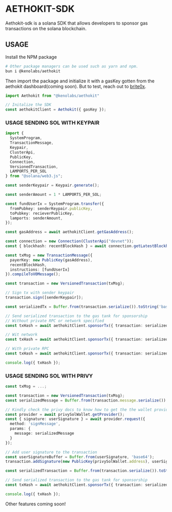 # AETHOKIT-SDK

Aethokit-sdk is a solana SDK that allows developers to sponsor gas transactions on the solana blockchain.

## USAGE
Install the NPM package
```bash
# Other package managers can be used such as yarn and npm.
bun i @kenolabs/aethokit
```

Then import the package and initialize it with a gasKey gotten from the aethokit dashboard(coming soon). But to test, reach out to [brite0x](https://t.me/brite0x).
```ts
import Aethokit from "@kenolabs/aethokit"

// Initalize the SDK
const aethokitClient = Aethokit({ gasKey });
```

### USAGE SENDING SOL WITH KEYPAIR
```ts
import { 
  SystemProgram,
  TransactionMessage,
  Keypair,
  ClusterApi,
  PublicKey,
  Connection,
  VersionedTransaction,
  LAMPORTS_PER_SOL
} from "@solana/web3.js";

const senderKeypair = Keypair.generate();

const senderAmount = 1 * LAMPORTS_PER_SOL;

const fundUserIx = SystemProgram.transfer({
  fromPubkey: senderKeypair.publicKey,
  toPubkey: recieverPublicKey,
  lamports: senderAmount,
});

const gasAddress = await aethokitClient.getGasAddress();

const connection = new Connection(ClusterApi("devnet"));
const { blockhash: recentBlockHash } = await connection.getLatestBlockhash("confirmed");

const txMsg = new TransactionMessage({
  payerKey: new PublicKey(gasAddress),
  recentBlockHash,
  instructions: [fundUserIx]
}).compileToV0Message();

const transaction = new VersionedTransaction(txMsg);

// Sign tx with sender keypair
transaction.sign([senderKeypair]);

const serializedTx = Buffer.from(transaction.serialize()).toString('base64');

// Send serialized transaction to the gas tank for sponsorship
// Without private RPC or network specified
const txHash = await aethokitClient.sponsorTx({ transaction: serializedTx }); // Tx will sent to default network which is devnet with public rpc

// Wit network
const txHash = await aethokitClient.sponsorTx({ transaction: serializedTx, rpcOrNetwork: "mainnet" });

// With private RPC
const txHash = await aethokitClient.sponsorTx({ transaction: serializedTx, rpcOrNetwork: "private-rpc-url" });

console.log({ txHash });
```

### USAGE SENDING SOL WITH PRIVY
```ts
const txMsg = ...;

const transaction = new VersionedTransaction(txMsg);
const serializedMessage = Buffer.from(transaction.message.serialize()).toString('base64');

// Kindly check the privy docs to know how to get the the wallet provider - https://docs.privy.io
const provider = await privySolWallet.getProvider();
const { signature: userSignature } = await provider.request({
  method: 'signMessage',
  params: {
    message: serializedMessage
  }
});

// Add user signature to the transaction
const userSignatureBuffer = Buffer.from(userSignature, 'base64');
transaction.addSignature(new PublicKey(privySolWallet.address), userSignatureBuffer);

const serializedTransaction = Buffer.from(transaction.serialize()).toString('base64');

// Send serialized transaction to the gas tank for sponsorship
const txHash = await aethokitClient.sponsorTx({ transaction: serializedTransaction });

console.log({ txHash });
```

Other features coming soon!